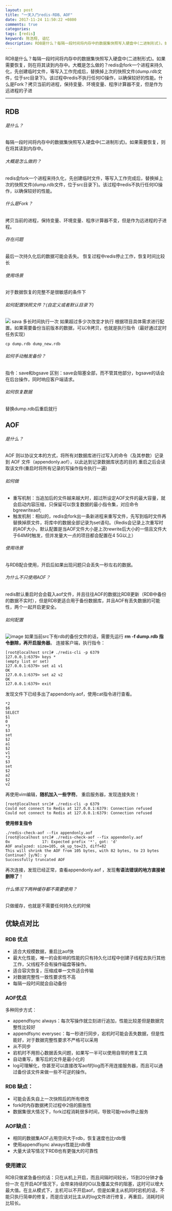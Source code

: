 ```yaml
---
layout: post
title: "一天入门redis-RDB、AOF"
date: 2017-11-24 11:50:22 +0800
comments: true
categories:
tags: [redis]
keyword: 陈浩翔, 谙忆
description: RDB是什么？每隔一段时间将内存中的数据集快照写入硬盘中(二进制形式)。如果需要恢复，则在将其读到内存中。大概是怎么做的？redis会fork一个进程来持久化，先创建临时文件，等写入工作完成后，替换掉上次的快照文件(dump.rdb文件，位于src目录下)。该过程中redis不执行任何IO操作，以确保较好的性能。什么是Fork？拷贝当前的进程，保持变量、环境变量、程序计算器不变，但是作为远进程的子进 
---
```



RDB是什么？每隔一段时间将内存中的数据集快照写入硬盘中(二进制形式)。如果需要恢复，则在将其读到内存中。大概是怎么做的？redis会fork一个进程来持久化，先创建临时文件，等写入工作完成后，替换掉上次的快照文件(dump.rdb文件，位于src目录下)。该过程中redis不执行任何IO操作，以确保较好的性能。什么是Fork？拷贝当前的进程，保持变量、环境变量、程序计算器不变，但是作为远进程的子进
<!-- more -->
----------

## RDB
###### 是什么？
每隔一段时间将内存中的数据集快照写入硬盘中(二进制形式)。如果需要恢复，则在将其读到内存中。
###### 大概是怎么做的？
redis会fork一个进程来持久化，先创建临时文件，等写入工作完成后，替换掉上次的快照文件(dump.rdb文件，位于src目录下)。该过程中redis不执行任何IO操作，以确保较好的性能。
###### 什么是Fork？
拷贝当前的进程，保持变量、环境变量、程序计算器不变，但是作为远进程的子进程。
###### 存在问题
最后一次持久化后的数据可能会丢失。
恢复过程中redis停止工作，恢复时间比较长
######  使用场景
对于数据恢复的完整不是很敏感的条件下
###### 如何配置快照文件？(自定义或者默认目录下)
![](http://othgjp7hs.bkt.clouddn.com/17-11-24/70315118.jpg)
sava 多长时间执行一次 如果超过多少次改变才执行
根据项目具体需求进行配置。如果需要备份当前版本的数据，可以冷拷贝，也就是执行指令（最好通过定时任务实现）

```
cp dump.rdb dump_new.rdb
```
###### 如何手动触发备份？
指令：save和bgsave
区别：save会阻塞全部，而不管其他部分，bgsave的话会在后台操作，同时响应客户端请求。
###### 如何恢复数据
替换dump.rdb后重启就行

## AOF
###### 是什么？
AOF 则以协议文本的方式，将所有对数据库进行过写入的命令（及其参数）记录到 AOF 文件（appendonly.aof），以此达到记录数据库状态的目的.重启之后会读取该文件(重启时将所有记录的写操作指令执行一遍)

###### 如何做
- 重写机制：当追加后的文件越来越大时，超过所设定AOF文件的最大容量，就会启动内容压缩，只保留可以恢复数据的最小指令集，对应命令 bgrewriteaof;
- 触发机制：相似的，redis会fork出一条新进程来重写文件，先写到临时文件再替换掉原文件，将库中的数据全部记录为set语句。（Redis会记录上次重写时的AOF大小，默认配置是当AOF文件大小是上次rewrite后大小的一倍且文件大于64M时触发，但并发量大一点的项目都会配置在4 5G以上）
###### 使用场景
与RDB配合使用，开启后如果出现问题只会丢失一秒左右的数据。
###### 为什么不只使用AOF？
redis默认重启时会会载入aof文件，并且往往AOF的数据比RDB更新（RDB中备份的数据不实时），但是RDB更适合用于备份数据库，并且AOF有丢失数据的可能性，两个一起开启更安全。
###### 如何配置
![image](http://othgjp7hs.bkt.clouddn.com/17-11-24/10809839.jpg)
如果当前src下有rdb的备份文件的话，需要先运行 **rm -f dump.rdb 指令删除，再开启服务器**。
连接客户端，执行指令：

```
[root@localhost src]# ./redis-cli -p 6379
127.0.0.1:6379> keys *
(empty list or set)
127.0.0.1:6379> set a1 v1
OK
127.0.0.1:6379> set a2 v2
OK
127.0.0.1:6379> exit

```
发现文件下已经多出了appendonly.aof，使用cat指令进行查看。

```
*2
$6
SELECT
$1
0
*3
$3
set
$2
a1
$2
v1
*3
$3
set
$2
a2
$2
v2
```
再使用vim编辑，**随机加入一些字符**。
重启服务器，发现连接失败！

```
[root@localhost src]# ./redis-cli -p 6379
Could not connect to Redis at 127.0.0.1:6379: Connection refused
Could not connect to Redis at 127.0.0.1:6379: Connection refused

```
**使用修复指令**

```
./redis-check-aof --fix appendonly.aof 
[root@localhost src]# ./redis-check-aof --fix appendonly.aof 
0x              17: Expected prefix '*', got: 'd'
AOF analyzed: size=105, ok_up_to=23, diff=82
This will shrink the AOF from 105 bytes, with 82 bytes, to 23 bytes
Continue? [y/N]: y
Successfully truncated AOF

```
再次连接，发现已经正常，查看appendonly.aof ，发现**有语法错误的地方直接被删除了**！
###### 什么情况下两种缓存都不需要使用？
只做缓存，也就是不需要任何持久化的时候
## 优缺点对比
### RDB 优点
- 适合大规模数据，重启比aof快
- 最大化性能，唯一的会影响的性能的只有持久化过程中创建子线程去执行其他工作，父线程不会有操作磁盘等操作。
- 适合容灾恢复，压缩成单一文件适合传输
- 对数据完整性一致性要求性不高
- 每隔一段时间就会自动备份
### AOF优点 
多种同步方式：
- appendfsync always：每次写操作就立刻进行追加，性能比较差但是数据完整性比较好
- appendfsync everysec：每一秒进行同步，宕机时可能会丢失数据，但是性能好，对于数据完整性要求不严格可以采用
- 从不同步
- 宕机时不用担心数据丢失问题，如果写一半可以使用自带的修复工具
- 自动重写，重写后的文件是最小化的
- log可理解化，你甚至可以直接改写aof的log而不用连接服务器，而且可以通过备份该文件来做一些不可逆的操作。

### RDB 缺点：
- 可能会丢失自上一次快照后的所有修改
- fork时内存数据拷贝过程中2倍的膨胀性
- 数据集很大情况下，fork过程消耗很多时间，导致可能redis停止服务

### AOF缺点：
- 相同的数据集AOF占用空间大于rdb，恢复速度也比rdb慢
- 使用appendfsync always性能比rdb慢
- 大量大读写情况下RDB也有更强大的可靠性

### 使用建议
RDB只做紧急备份的话：只在从机上开启，而且间隔时间较长，15到20分钟才备份一次
在开启AOF情况下，会带来持续的IO以及覆盖文件的阻塞，这时可以增大最大值。在主从模式下，主机可以不开启aof，但是如果主从机同时宕机的话，不能只执行简单的修复，而是应该对比主从的log文件进行修复，再重启，消耗时间比较长。
